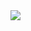 <img src="https://capsule-render.vercel.app/api?type=waving&color=timeGradient&height=300&section=header&text=🦋Madylin%20Github🦋&fontSize=90" />

